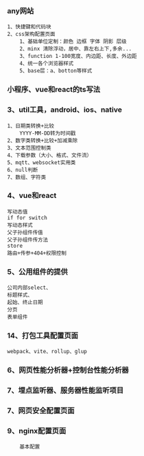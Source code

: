 ### any网站
    1、快捷键和代码块
    2、css架构配置页面
        1、基础单位定制：颜色 边框 字体 阴影 层级
        2、minx 清除浮动，居中、靠左右上下,多余...
        3、function 1-100宽度、内边距、长度、外边距
        4、统一各个浏览器样式
        5、base层：a、botton等样式

### 小程序、vue和react的ts写法

### 3、util工具，android、ios、native
    1、日期类转换+比较
        YYYY-MM-DD转为时间戳
    2、数字类转换+比较+加减乘除
    3、文本范围控制类
    4、下载参数（大小、格式、文件流）
    5、mqtt、websocket实用类
    6、null判断
    7、数组、字符类

### 4、vue和react
    写动态值
    if for switch
    写动态样式
    父子孙组件传值
    父子孙组件传方法
    store
    路由+传参+404+权限控制

### 5、公用组件的提供
    公司内部select、
    标题样式、
    起始、终止日期
    分页
    表单组件

### 14、打包工具配置页面
    webpack、vite、rollup、glup

### 6、网页性能分析器+控制台性能分析器
### 7、埋点监听器、服务器性能监听项目

### 7、网页安全配置页面
### 9、nginx配置页面
        基本配置